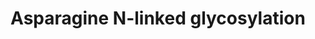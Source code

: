 ---
annotations:
- type: Pathway Ontology
  value: protein modification pathway
authors:
- MaintBot
- MartijnVanIersel
- ReactomeTeam
- Egonw
- Anwesha
description: 'N-linked glycosylation is the most important form of post-translational
  modification for proteins synthesized and folded in the Endoplasmic Reticulum (Stanley
  et al. 2009). An early study in 1999 revealed that about 50% of the proteins in
  the Swiss-Prot database at the time were N-glycosylated (Apweiler et al. 1999).
  It is now established that the majority of the proteins in the secretory pathway
  require glycosylation in order to achieve proper folding.<br>The addition of an
  N-glycan to a protein can have several roles (Shental-Bechor & Levy 2009). First,
  glycans enhance the solubility and stability of the proteins in the ER, the golgi
  and on the outside of the cell membrane, where the composition of the medium is
  strongly hydrophilic and where proteins, that are mostly hydrophobic, have difficulty
  folding properly. Second, N-glycans are used as signal molecules during the folding
  and transport process of the protein: they have the role of labels to determine
  when a protein must interact with a chaperon, be transported to the golgi, or targeted
  for degradation in case of major folding defects. Third, and most importantly, N-glycans
  on completely folded proteins are involved in a wide range of processes: they help
  determine the specificity of membrane receptors in innate immunity or in cell-to-cell
  interactions, they can change the properties of hormones and secreted proteins,
  or of the proteins in the vesicular system inside the cell.<br>All N-linked glycans
  are derived from a common 14-sugar oligosaccharide synthesized in the ER, which
  is attached co-translationally to a protein while this is being translated inside
  the reticulum. The process of the synthesis of this glycan, known as Synthesis of
  the N-glycan precursor or LLO, constitutes one of the most conserved pathways in
  eukaryotes, and has been also observed in some eubacteria. The attachment usually
  happens on an asparagine residue within the consensus sequence asparagine-X-threonine
  by an complex called oligosaccharyl transferase (OST).<br>After being attached to
  an unfolded protein, the glycan is used as a label molecule in the folding process
  (also known as Calnexin/Calreticulin cycle) (Lederkremer 2009). The majority of
  the glycoproteins in the ER require at least one glycosylated residue in order to
  achieve proper folding, even if it has been shown that a smaller portion of the
  proteins in the ER can be folded without this modification.<br>Once the glycoprotein
  has achieved proper folding, it is transported via the cis-Golgi through all the
  Golgi compartments, where the glycan is further modified according to the properties
  of the glycoprotein. This process involves relatively few enzymes but due to its
  combinatorial nature, can lead to several millions of different possible modifications.
  The exact topography of this network of reactions has not been established yet,
  representing one of the major challenges after the sequencing of the human genome
  (Hossler et al. 2006).<br>Since N-glycosylation is involved in an great number of
  different processes, from cell-cell interaction to folding control, mutations in
  one of the genes involved in glycan assembly and/or modification can lead to severe
  development problems (often affecting the central nervous system). All the diseases
  in genes involved in glycosylation are collectively known as Congenital Disorders
  of Glycosylation (CDG) (Sparks et al. 2003), and classified as CDG type I for the
  genes in the LLO synthesis pathway, and CDG type II for the others.  View original
  pathway at [http://www.reactome.org/PathwayBrowser/#DIAGRAM=446203 Reactome].'
last-edited: 2021-01-25
organisms:
- Homo sapiens
redirect_from:
- /index.php/Pathway:WP1785
- /instance/WP1785
schema-jsonld:
- '@context': https://schema.org/
  '@id': https://wikipathways.github.io/pathways/WP1785.html
  '@type': Dataset
  creator:
    '@type': Organization
    name: WikiPathways
  description: 'N-linked glycosylation is the most important form of post-translational
    modification for proteins synthesized and folded in the Endoplasmic Reticulum
    (Stanley et al. 2009). An early study in 1999 revealed that about 50% of the proteins
    in the Swiss-Prot database at the time were N-glycosylated (Apweiler et al. 1999).
    It is now established that the majority of the proteins in the secretory pathway
    require glycosylation in order to achieve proper folding.<br>The addition of an
    N-glycan to a protein can have several roles (Shental-Bechor & Levy 2009). First,
    glycans enhance the solubility and stability of the proteins in the ER, the golgi
    and on the outside of the cell membrane, where the composition of the medium is
    strongly hydrophilic and where proteins, that are mostly hydrophobic, have difficulty
    folding properly. Second, N-glycans are used as signal molecules during the folding
    and transport process of the protein: they have the role of labels to determine
    when a protein must interact with a chaperon, be transported to the golgi, or
    targeted for degradation in case of major folding defects. Third, and most importantly,
    N-glycans on completely folded proteins are involved in a wide range of processes:
    they help determine the specificity of membrane receptors in innate immunity or
    in cell-to-cell interactions, they can change the properties of hormones and secreted
    proteins, or of the proteins in the vesicular system inside the cell.<br>All N-linked
    glycans are derived from a common 14-sugar oligosaccharide synthesized in the
    ER, which is attached co-translationally to a protein while this is being translated
    inside the reticulum. The process of the synthesis of this glycan, known as Synthesis
    of the N-glycan precursor or LLO, constitutes one of the most conserved pathways
    in eukaryotes, and has been also observed in some eubacteria. The attachment usually
    happens on an asparagine residue within the consensus sequence asparagine-X-threonine
    by an complex called oligosaccharyl transferase (OST).<br>After being attached
    to an unfolded protein, the glycan is used as a label molecule in the folding
    process (also known as Calnexin/Calreticulin cycle) (Lederkremer 2009). The majority
    of the glycoproteins in the ER require at least one glycosylated residue in order
    to achieve proper folding, even if it has been shown that a smaller portion of
    the proteins in the ER can be folded without this modification.<br>Once the glycoprotein
    has achieved proper folding, it is transported via the cis-Golgi through all the
    Golgi compartments, where the glycan is further modified according to the properties
    of the glycoprotein. This process involves relatively few enzymes but due to its
    combinatorial nature, can lead to several millions of different possible modifications.
    The exact topography of this network of reactions has not been established yet,
    representing one of the major challenges after the sequencing of the human genome
    (Hossler et al. 2006).<br>Since N-glycosylation is involved in an great number
    of different processes, from cell-cell interaction to folding control, mutations
    in one of the genes involved in glycan assembly and/or modification can lead to
    severe development problems (often affecting the central nervous system). All
    the diseases in genes involved in glycosylation are collectively known as Congenital
    Disorders of Glycosylation (CDG) (Sparks et al. 2003), and classified as CDG type
    I for the genes in the LLO synthesis pathway, and CDG type II for the others.  View
    original pathway at [http://www.reactome.org/PathwayBrowser/#DIAGRAM=446203 Reactome].'
  keywords:
  - ENGASE
  - 2xUAP1
  - DHDDS:NUS1
  - '(Glc)1 (GlcNAc)2 (Man)7bc '
  - DOLDP
  - 'RENBP '
  - GlcN6P
  - AcGlcN6P
  - ALG5
  - 'FUOM '
  - ATP
  - S-HNK1 carbohydrate
  - OS9:SEL1:ERAD E3
  - pPNOL
  - LMAN1:MCFD2
  - MGAT4s
  - NGP:1,6-GlcNAc
  - 'MAN1A1 '
  - '(Glc)2 (GlcNAc)2 (Man)9 (Asn)1 '
  - UMP
  - 2xGNPNAT1
  - MOGS
  - 'GANAB '
  - 'UBC(305-380) '
  - (GlcNAc)2 (Man)9
  - 'ManNGc '
  - MLEC
  - glycans
  - FUT3
  - 'ALG14 '
  - GlcNGc-6-P
  - 'ALG10B '
  - 'MAN2A1 '
  - (Asn)1:chaperone
  - MDCDD
  - IPPP
  - MAN1A1/A2/C1
  - MPI
  - GlcNAcDOLDP
  - GlcNAc (Man)9-5
  - pPPP
  - 'ALG13(1-165) '
  - protein:glycan (no
  - MVD dimer
  - 'RPS27A(1-76) '
  - PALM-C36-ASGR1:PALM-C54,58-ASGR2:proteoglycan
  - NUDT14
  - MPDU1
  - 'DERL2 '
  - Retrograde traffic makes use of microtubule-directed COPI-coated vesicles, carrying
    ER proteins and membrane back to the ER.
  - UTP
  - 'SEL1L '
  - CoA-SH
  - Deglycosylation
  - CO2
  - TSTA3 dimer
  - NAGK dimer
  - Gal1,3Fuc1,4GlcNAc
  - 'TRIM13 '
  - About 25% of the proteome may be exported from the ER in human cells. This cargo
    is recognized and concentrated into COPII vesicles, which range in size from 60-90
    nm, and move cargo from the ER to the ERGIC. Soluble cargo in the ER lumen is
    concentrated into COPII vesicles through interaction with a receptor with the
    receptor subsequently recycled to the ER in COPI vesicles through retrograde traffic.
  - 'RNF5 '
  - FUT8
  - (Asn)1
  - ALG10 homologue
  - Anterograde
  - UDP
  - GlcNAc, GlcNGc
  - 'GlcNGc '
  - unfolded
  - (GlcNAc)2 (Man)8b
  - Glycoprotein with
  - 'DDOST '
  - CALR,CANX
  - NADPH
  - MGAT5
  - DbGP
  - 'MAN1B1 '
  - (GlcNAc)3 (Man)5
  - 'GlcNGc-6-P '
  - '(Glc)1 (GlcNAc)2 (Man)9 '
  - unfolded protein
  - Lysosomal
  - 'PALM-C36-ASGR1 '
  - 'DAD1 '
  - pPPP phosphatase
  - 'PRKCSH '
  - 'VCP '
  - 'TUSC3(1-348) '
  - UDP-GlcNAc
  - 'MGAT4A(1-535) '
  - UMOD
  - 'DPM3 '
  - 'NGLY1 '
  - (Man)8c
  - 'MAN1A2 '
  - 'B4GALT1 '
  - 'UBC(609-684) '
  - 'GMPPA '
  - 'ALG10 '
  - 'SYVN1(1-617) '
  - CDP
  - ST3GAL4
  - PGM3
  - protein:(GlcNAc)2
  - protein:(Glc)2
  - ALG2
  - glucose)
  - Ub
  - ST6GAL1
  - 'UBA52(1-76) '
  - H+
  - DOLK
  - 'S-glyco-CGA '
  - RFT1
  - GMPPA/B
  - SRD5A3
  - MGAT2
  - PAP
  - 'S-glyco-LHB '
  - L-Glu
  - DPAGT1
  - MVA5PP
  - (un)folded
  - 'GFPT1 '
  - beta-Fuc
  - 'UBXN1 '
  - ALG9
  - (Man)9-5
  - 'UBC(533-608) '
  - 'UBC(457-532) '
  - 'UBC(77-152) '
  - G1P
  - 'PSMC1 '
  - '5'
  - 'ST8SIA3 '
  - DCHOL
  - 'UBB(1-76) '
  - 'DPM2 '
  - (GlcNAc)2 (Man)3
  - 'GlcNAc-6-P '
  - '(Glc)1 (GlcNAc)2 (Man)8c '
  - ADP
  - MGAT3
  - H2O
  - (Asn)1:malectin
  - 'MCFD2 '
  - 'GNPNAT1 '
  - E,E-FPP
  - in position 3
  - OST complex
  - 'GlcNAc '
  - catabolism
  - 'UBC(229-304) '
  - UGGT1,2
  - Glc
  - FUK
  - Neu5Ac
  - 'RAD23B '
  - 'NUS1 '
  - 'DPM1 '
  - UDP-Glc
  - Man8 N-glycans
  - GFPT1,2
  - '(GlcNAc)2 (Man)8b '
  - '4'
  - N,N'-DCDOLDP
  - 'LMAN1 '
  - 'EDEM1 '
  - PAPS
  - 'AMFR '
  - DOLPP1
  - 'RPN2 '
  - PPi
  - Sda-UMOD
  - Man6P
  - RENBP dimer
  - 'PDIA3 '
  - (GlcNAc)4 (Man)3
  - (Glc)1 (GlcNAc)2
  - ManNAc, ManNGc
  - DOLP-Man
  - 'Zn2+ '
  - (GlcNAc)2
  - 'UBC(153-228) '
  - 'DERL1 '
  - oligosaccharide
  - ALG1
  - 'B4GALT6 '
  - ALG11
  - protein:(Glc)3
  - Glycoproteins with
  - 'B4GALT2 '
  - 'MLEC '
  - 'TSTA3 '
  - (PP-Dol)1
  - (GlcNAc)2 (Man)6
  - The ERGIC (ER-to-Golgi intermediate compartment, also known as vesicular-tubular
    clusters, VTCs) is a stable, biochemically distinct compartment located adjacent
    to ER exit sites.
  - '(GlcNAc)2 (Man)5 '
  - '(GlcNAc)2 (Man)7bc '
  - (Man)8b
  - UDP-Gal
  - ER to Golgi
  - GDP
  - Man1P
  - DOLP
  - 'ManNAc '
  - ALG13:ALG14
  - 'LHB '
  - glucosidase II
  - ALG3
  - 'CGA '
  - ALG6
  - 'PALM-C54,58-ASGR2 '
  - CALR:CANX
  - CHST10
  - metabolism
  - '(GlcNAc)2 (Man)8a '
  - Gal1,3GlcNAc group
  - 'RNF139 '
  - alpha-D-Man-(1->2)-alpha-D-Man-(1->3)-
  - 'proteoglycan '
  - Sialic acid
  - ALG8
  - Pi
  - Transport
  - Fru(6)P
  - ST8SIA2,3,6
  - 'MAN2A2 '
  - 'MGAT4B '
  - 'GFPT2 '
  - 'B4GALT4 '
  - GDP-Fuc
  - 'MARCH6 '
  - 'UGGT2 '
  - 'EDEM3 '
  - 'DHDDS '
  - galactose
  - GDP-KDGal
  - PMM1,2
  - Ac-CoA
  - '(Glc)3 (GlcNAc)2 (Man)9 (Asn)1 '
  - GDP-DHDMan
  - S-glyco-Lutropin
  - 'CANX '
  - 'PMM1 '
  - 'UAP1 '
  - (GlcNAc)3 (Man)3
  - CTP
  - 'UGGT1 '
  - L-Gln
  - 'B4GALT3 '
  - Glycosaminoglycan
  - FPGT
  - 'unfolded protein '
  - AcGlcN1P
  - HNK1 carbohydrate
  - (Glc)3 (GlcNAc)2
  - (GlcNAc)2 (Man)8
  - '(Glc)1 (GlcNAc)2 (Man)8b '
  - MAN2:Zn2+
  - group
  - 'RNF185 '
  - CHST8
  - 'STT3A '
  - Ub-unfolded
  - 'UBB(77-152) '
  - alpha-D-Man-(1->2)-alpha-D-Man-(1->2)-alpha-D-Man-(1->3)-
  - GDP-Man
  - GTP
  - MGAT1
  - '(GlcNAc)2 (Man)9 '
  - (GlcNAc)2 (Man)5
  - '(GlcNAc)2 (Man)8c '
  - alpha-D-Man-(1->3)-
  - SLC35C1
  - (Man)5
  - ALG12
  - 'RNF103 '
  - (GlcNAc)2 (Man)7bc
  - (Asn)1:chaperone:ERp57
  - proteoglycan
  - GMDS
  - PALM-C36-ASGR1:PALM-C54,58-ASGR2
  - B4GALT1-6 homodimers
  - 'B4GALT5 '
  - complex
  - 'NAGK '
  - (Man)7aa
  - (Man)9 (Asn)1
  - 'GMPPB '
  - protein:(Glc)1
  - 'ST8SIA6 '
  - (GlcNAc)2 (Man)2
  - (GlcNAc)2 (Man)7
  - 'UBC(381-456) '
  - 'MGAT4C '
  - (Man)9 (PP-Dol)1
  - 'UBC(1-76) '
  - NGP
  - 'EDEM2 '
  - 'OS9 '
  - EDEM1,3
  - 'CALR '
  - 'PMM2 '
  - (Man)9
  - bifurcating GlcNAc
  - NADP+
  - L-fucose
  - Glycoprotein-Neu5Ac
  - alpha-Fuc
  - (Glc)2 (GlcNAc)2
  - (Man)8a
  - 'FUCA1 '
  - GlcNAc in position
  - AMDHD2
  - GlcNAc-6-P,
  - 'ST8SIA2 '
  - protein:glycan:chaperone:ERp57
  - PDIA3
  - 'UBB(153-228) '
  - B4GALNT2
  - 'MAGT1 '
  - (GlcNAc)2 (Man)9-5
  - Man
  - glyco-Lutropin
  - DPM1:DPM2:DPM3
  - ligases:DERL2
  - MANEA
  - FUCA1 tetramer
  - '(GlcNAc)2 (Man)7aa '
  - Fuc1P
  - 'MAN1C1 '
  - protein:GlcNAc
  - 'MVD '
  - CCA
  - 'RPN1 '
  - FUOM dimer
  - MAN1B1,EDEM2
  license: CC0
  name: Asparagine N-linked glycosylation
seo: CreativeWork
title: Asparagine N-linked glycosylation
wpid: WP1785
---